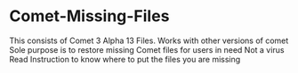 # Comet-Missing-Files

This consists of Comet 3 Alpha 13 Files.
Works with other versions of comet
Sole purpose is to restore missing Comet files for users in need
Not a virus
Read Instruction to know where to put the files you are missing
